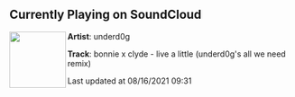 ## Currently Playing on SoundCloud

[<img align="left" width="100" src="https://i1.sndcdn.com/artworks-GOUPvkjkzpO9bF8z-nbqtyw-t500x500.jpg">](https://soundcloud.com/underd0ge/live-a-little)

**Artist**: underd0g 

**Track**: bonnie x clyde - live a little (underd0g's all we need remix)

Last updated at 08/16/2021 09:31

